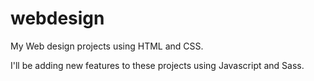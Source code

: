 # webdesign
My Web design projects using HTML and CSS. 

I'll be adding new features to these projects using Javascript and Sass.
